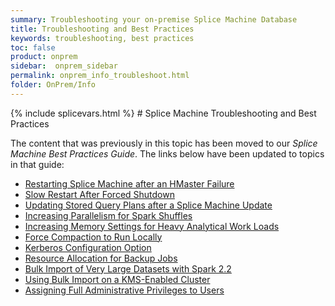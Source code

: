 ```yaml
---
summary: Troubleshooting your on-premise Splice Machine Database
title: Troubleshooting and Best Practices
keywords: troubleshooting, best practices
toc: false
product: onprem
sidebar:  onprem_sidebar
permalink: onprem_info_troubleshoot.html
folder: OnPrem/Info
---
```

<section>
<div class="TopicContent" data-swiftype-index="true" markdown="1">
{% include splicevars.html %}
# Splice Machine Troubleshooting and Best Practices

The content that was previously in this topic has been moved to our *Splice Machine Best Practices Guide*. The links below have been updated to topics in that guide:

* [Restarting Splice Machine after an HMaster Failure](bestpractices_onprem_restarts.html#HMasterRestart)
* [Slow Restart After Forced Shutdown](bestpractices_onprem_restarts.html#ForcedShutdown)
* [Updating Stored Query Plans after a Splice Machine Update](bestpractices_onprem_updating.html#SpliceUpdate)
* [Increasing Parallelism for Spark Shuffles](bestpractices_onprem_configperf.html#SparkShuffles)
* [Increasing Memory Settings for Heavy Analytical Work Loads](bestpractices_onprem_configperf.html#OLAPMemSettings)
* [Force Compaction to Run Locally](bestpractices_onprem_configperf.html#LocalCompaction)
* [Kerberos Configuration Option](bestpractices_onprem_security.html#KerberosConfig)
* [Resource Allocation for Backup Jobs](bestpractices_onprem_backups.html#BackupResources)
* [Bulk Import of Very Large Datasets with Spark 2.2](bestpractices_onprem_importing.html#BulkImportSparkSep)
* [Using Bulk Import on a KMS-Enabled Cluster](bestpractices_onprem_importing.html#BulkImportKMS)
* [Assigning Full Administrative Privileges to Users](bestpractices_onprem_security.html#SuperUsers)


</div>
</section>

